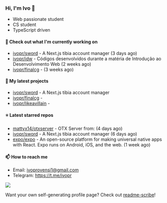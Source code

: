 ### Hi, I'm Ivo 👋

* Web passionate student
* CS student
* TypeScript driven

#### 👷 Check out what I'm currently working on

- [ivopr/sword](https://github.com/ivopr/sword) - A Next.js tibia account manager (3 days ago)
- [ivopr/idw](https://github.com/ivopr/idw) - Códigos desenvolvidos durante a matéria de Introdução ao Desenvolvimento Web (2 weeks ago)
- [ivopr/finalcg](https://github.com/ivopr/finalcg) -  (3 weeks ago)

#### 🌱 My latest projects

- [ivopr/sword](https://github.com/ivopr/sword) - A Next.js tibia account manager
- [ivopr/finalcg](https://github.com/ivopr/finalcg) - 
- [ivopr/likeavillain](https://github.com/ivopr/likeavillain) - 

#### ⭐️ Latest starred repos

- [mattyx14/otxserver](https://github.com/mattyx14/otxserver) - OTX Server from: (4 days ago)
- [ivopr/sword](https://github.com/ivopr/sword) - A Next.js tibia account manager (6 days ago)
- [expo/expo](https://github.com/expo/expo) - An open-source platform for making universal native apps with React. Expo runs on Android, iOS, and the web. (1 week ago)

#### 📫 How to reach me

- Email: [ivoprovensi1@gmail.com](mailto://ivoprovensi1@gmail.com)
- Telegram: https://t.me/ivopr

![](https://github-readme-stats.vercel.app/api/top-langs/?username=ivopr&layout=compact&theme=react)

Want your own self-generating profile page? Check out [readme-scribe](https://github.com/muesli/readme-scribe)!
